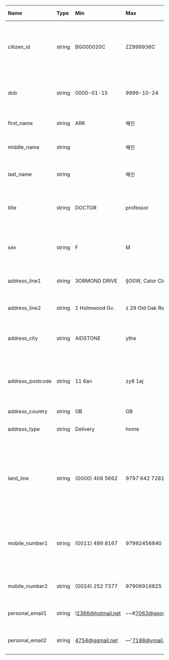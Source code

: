 | Name             | Type   | Min               | Max                     |   Min Length |   Max Length |   # nulls |   # empty/zero |   # positive |   # negative | Any duplicates   | Values                              | Description                                                                                                           |   Tags | Long Name                     |   Short Name |   Definition |
|:-----------------|:-------|:------------------|:------------------------|-------------:|-------------:|----------:|---------------:|-------------:|-------------:|:-----------------|:------------------------------------|:----------------------------------------------------------------------------------------------------------------------|-------:|:------------------------------|-------------:|-------------:|
| citizen_id       | string | BG000020C         | ZZ999936C               |            9 |            9 |         0 |              0 |            0 |            0 | True             | nan                                 | An external identifier for the bank customer, typically the national insurance number                                 |    nan | Citizen ID                    |          nan |          nan |
| dob              | string | 0000-01-15        | 9999-10-24              |           10 |           10 |    282133 |              0 |            0 |            0 | True             | nan                                 | The people's date of birth, formatted as an ISO-8601 date (YYYY-MM-DD)                                                |    nan | Date of Birth Code            |          nan |          nan |
| first_name       | string | ARK               | 혜진                    |            1 |           23 |        37 |              0 |            0 |            0 | True             | nan                                 | The forename (first name) of the person                                                                               |    nan | Forename                      |          nan |          nan |
| middle_name      | string |                   | 혜진                    |            1 |           15 |    541017 |              0 |            0 |            0 | True             | nan                                 | The middle name/names of the person (possibly null)                                                                   |    nan | Middle Name                   |          nan |          nan |
| last_name        | string |                   | 혜진                    |            1 |           20 |      2812 |              0 |            0 |            0 | True             | nan                                 | The surname (last name, family name) of the person.                                                                   |    nan | Surname                       |          nan |          nan |
| title            | string | DOCTOR            | professor               |            1 |           10 |     70619 |              0 |            0 |            0 | True             | nan                                 | The title (Mr, Ms etc.) to use when communicating with the person                                                     |    nan | Title                         |          nan |          nan |
| sex              | string | F                 | M                       |            1 |            1 |    324537 |              0 |          nan |          nan | True             | "F" "I" "M"                         | The gender (sex) of the person. Currently only supports M and F.                                                      |    nan | Gender                        |          nan |          nan |
| address_line1    | string | 3ORMOND DRIVE     | §O0W, Cator Close       |            1 |           62 |     54502 |              0 |            0 |            0 | True             | nan                                 | First line of address. Free text, mixed case.                                                                         |    nan | Address Line 1                |          nan |          nan |
| address_line2    | string | 1 Holmwood Gv.    | z 29 Old Oak Road       |            3 |           39 |    839015 |              0 |            0 |            0 | True             | nan                                 | First line of address. Free text, mixed case.                                                                         |    nan | Address Line 2                |          nan |          nan |
| address_city     | string | AIDSTONE          | ythe                    |            1 |           23 |    222716 |              0 |            0 |            0 | True             | nan                                 | Second line of address. Nominally a postal town. Upper case.                                                          |    nan | Postal City                   |          nan |          nan |
| address_postcode | string | 11 6an            | zy8 1ej                 |            4 |           10 |     77194 |              0 |            0 |            0 | True             | nan                                 | The post code, nominally in standard form: upper case, with a single space separator and no padding.                  |    nan | Postal Code                   |          nan |          nan |
| address_country  | string | GB                | GB                      |            2 |            2 |         0 |              0 |          nan |          nan | True             | "GB"                                | Country.                                                                                                              |    nan | Country                       |          nan |          nan |
| address_type     | string | Delivery          | home                    |            4 |            8 |    216404 |              0 |          nan |          nan | True             | "Delivery" "Home" "delivery" "home" | Type of address either home or delivery                                                                               |    nan | Address Type                  |          nan |          nan |
| land_line        | string | (0000) 408 5662   | 9797 642 7281           |           11 |           20 |    182168 |              0 |            0 |            0 | True             | nan                                 | Land line phone number (if any), without country code which is +44 for UK and should have no spaces, punctuation etc. |    nan | Land Line Phone Number        |          nan |          nan |
| mobile_number1   | string | (0011) 499 8167   | 97992456840             |           11 |           20 |         0 |              0 |            0 |            0 | True             | nan                                 | Mobile phone number (if any). Normally starts with 07 for UK and should have no spaces, punctuation etc.              |    nan | First Mobile Phone Number     |          nan |          nan |
| mobile_number2   | string | (0024) 252 7377   | 97906916825             |           11 |           20 |    540586 |              0 |            0 |            0 | True             | nan                                 | Second mobile number.                                                                                                 |    nan | Second Mobile Phone Number    |          nan |          nan |
| personal_email1  | string | !2366@hotmail.net | ~~#7063@googlemmail.com |           10 |           46 |         0 |              0 |            0 |            0 | True             | nan                                 | First email address (personal)                                                                                        |    nan | First Personal Email Address  |          nan |          nan |
| personal_email2  | string | 4754@ggmail.net   | —'7188@ymail.cOm        |           11 |           45 |    693182 |              0 |            0 |            0 | True             | nan                                 | Second email address (personal)                                                                                       |    nan | Second Personal Email Address |          nan |          nan |